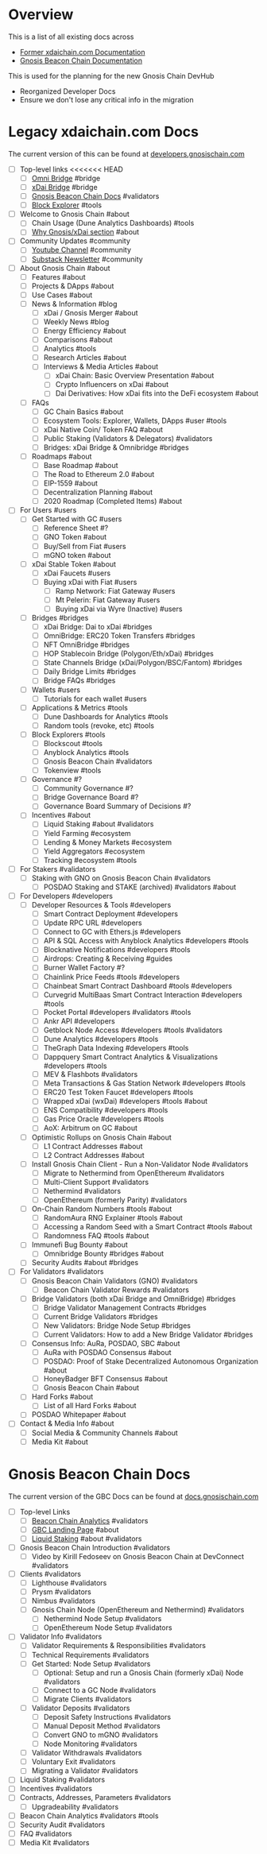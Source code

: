 # Overview

This is a list of all existing docs across 
* [Former xdaichain.com Documentation](https://developers.gnosischain.com/)
* [Gnosis Beacon Chain Documentation](https://docs.gnosischain.com/)

This is used for the planning for the new Gnosis Chain DevHub
* Reorganized Developer Docs
* Ensure we don't lose any critical info in the migration

# Legacy xdaichain.com Docs

The current version of this can be found at [developers.gnosischain.com](https://developers.gnosischain.com/)

* [ ] Top-level links
<<<<<<< HEAD
  * [ ] [Omni Bridge](https://omni.gnosischain.com/) #bridge
  * [ ] [xDai Bridge](https://bridge.gnosischain.com/) #bridge
  * [ ] [Gnosis Beacon Chain Docs](https://docs.gnosischain.com/) #validators
  * [ ] [Block Explorer](https://blockscout.com/xdai/mainnet/) #tools
* [ ] Welcome to Gnosis Chain #about
  * [ ] Chain Usage (Dune Analytics Dashboards) #tools
  * [ ] [Why Gnosis/xDai section](https://blockscout.com/xdai/mainnet/) #about
* [ ] Community Updates #community
  * [ ] [Youtube Channel](https://www.youtube.com/GnosisChain) #community
  * [ ] [Substack Newsletter](https://gnosischain.substack.com/) #community
* [ ] About Gnosis Chain #about
  * [ ] Features #about
  * [ ] Projects & DApps #about
  * [ ] Use Cases #about
  * [ ] News & Information #blog
    * [ ] xDai / Gnosis Merger #about
    * [ ] Weekly News #blog
    * [ ] Energy Efficiency #about
    * [ ] Comparisons #about
    * [ ] Analytics #tools
    * [ ] Research Articles #about
    * [ ] Interviews & Media Articles #about
      * [ ] xDai Chain: Basic Overview Presentation #about
      * [ ] Crypto Influencers on xDai #about
      * [ ] Dai Derivatives: How xDai fits into the DeFi ecosystem #about
  * [ ] FAQs
    * [ ] GC Chain Basics #about
    * [ ] Ecosystem Tools: Explorer, Wallets, DApps #user #tools
    * [ ] xDai Native Coin/ Token FAQ #about
    * [ ] Public Staking (Validators & Delegators) #validators
    * [ ] Bridges: xDai Bridge & Omnibridge #bridges
  * [ ] Roadmaps #about
    * [ ] Base Roadmap #about
    * [ ] The Road to Ethereum 2.0 #about
    * [ ] EIP-1559 #about
    * [ ] Decentralization Planning #about
    * [ ] 2020 Roadmap (Completed Items) #about
* [ ] For Users #users
  * [ ] Get Started with GC #users
    * [ ] Reference Sheet #?
    * [ ] GNO Token #about
    * [ ] Buy/Sell from Fiat #users
    * [ ] mGNO token #about
  * [ ] xDai Stable Token #about
    * [ ] xDai Faucets #users
    * [ ] Buying xDai with Fiat #users
      * [ ] Ramp Network: Fiat Gateway #users
      * [ ] Mt Pelerin: Fiat Gateway #users 
      * [ ] Buying xDai via Wyre (Inactive) #users
  * [ ] Bridges #bridges
    * [ ] xDai Bridge: Dai to xDai #bridges
    * [ ] OmniBridge: ERC20 Token Transfers #bridges
    * [ ] NFT OmniBridge #bridges
    * [ ] HOP Stablecoin Bridge (Polygon/Eth/xDai) #bridges
    * [ ] State Channels Bridge (xDai/Polygon/BSC/Fantom) #bridges
    * [ ] Daily Bridge Limits #bridges
    * [ ] Bridge FAQs #bridges
  * [ ] Wallets #users
    * [ ] Tutorials for each wallet #users
  * [ ] Applications & Metrics #tools
    * [ ] Dune Dashboards for Analytics #tools
    * [ ] Random tools (revoke, etc) #tools
  * [ ] Block Explorers #tools
    * [ ] Blockscout #tools
    * [ ] Anyblock Analytics #tools
    * [ ] Gnosis Beacon Chain #validators
    * [ ] Tokenview #tools
  * [ ] Governance #?
    * [ ] Community Governance #?
    * [ ] Bridge Governance Board #?
    * [ ] Governance Board Summary of Decisions #?
  * [ ] Incentives #about
    * [ ] Liquid Staking #about #validators
    * [ ] Yield Farming #ecosystem
    * [ ] Lending & Money Markets #ecosystem
    * [ ] Yield Aggregators #ecosystem
    * [ ] Tracking #ecosystem #tools
* [ ] For Stakers #validators 
  * [ ] Staking with GNO on Gnosis Beacon Chain #validators 
    * [ ] POSDAO Staking and STAKE (archived) #validators #about
* [ ] For Developers #developers
  * [ ] Developer Resources & Tools #developers 
    * [ ] Smart Contract Deployment #developers 
    * [ ] Update RPC URL #developers
    * [ ] Connect to GC with Ethers.js #developers
    * [ ] API & SQL Access with Anyblock Analytics #developers #tools
    * [ ] Blocknative Notifications #developers #tools 
    * [ ] Airdrops: Creating & Receiving #guides
    * [ ] Burner Wallet Factory #?
    * [ ] Chainlink Price Feeds #tools #developers
    * [ ] Chainbeat Smart Contract Dashboard #tools #developers 
    * [ ] Curvegrid MultiBaas Smart Contract Interaction #developers #tools 
    * [ ] Pocket Portal #developers #validators #tools 
    * [ ] Ankr API #developers 
    * [ ] Getblock Node Access #developers #tools #validators
    * [ ] Dune Analytics #developers #tools 
    * [ ] TheGraph Data Indexing #developers #tools 
    * [ ] Dappquery Smart Contract Analytics & Visualizations #developers #tools 
    * [ ] MEV & Flashbots #validators
    * [ ] Meta Transactions & Gas Station Network #developers #tools 
    * [ ] ERC20 Test Token Faucet #developers #tools 
    * [ ] Wrapped xDai (wxDai) #developers #tools #about 
    * [ ] ENS Compatibility #developers #tools 
    * [ ] Gas Price Oracle #developers #tools 
    * [ ] AoX: Arbitrum on GC #about 
  * [ ] Optimistic Rollups on Gnosis Chain #about 
    * [ ] L1 Contract Addresses #about 
    * [ ] L2 Contract Addresses #about 
  * [ ] Install Gnosis Chain Client - Run a Non-Validator Node #validators 
    * [ ] Migrate to Nethermind from OpenEthereum #validators 
    * [ ] Multi-Client Support #validators 
    * [ ] Nethermind #validators 
    * [ ] OpenEthereum (formerly Parity) #validators 
  * [ ] On-Chain Random Numbers #tools #about
    * [ ] RandomAura RNG Explainer #tools #about
    * [ ] Accessing a Random Seed with a Smart Contract #tools #about 
    * [ ] Randomness FAQ #tools #about
  * [ ] Immunefi Bug Bounty #about
    * [ ] Omnibridge Bounty #bridges #about
  * [ ] Security Audits #about #bridges
* [ ] For Validators #validators 
  * [ ] Gnosis Beacon Chain Validators (GNO) #validators 
    * [ ] Beacon Chain Validator Rewards #validators 
  * [ ] Bridge Validators (both xDai Bridge and OmniBridge) #bridges
    * [ ] Bridge Validator Management Contracts #bridges 
    * [ ] Current Bridge Validators #bridges 
    * [ ] New Validators: Bridge Node Setup #bridges 
    * [ ] Current Validators: How to add a New Bridge Validator #bridges 
  * [ ] Consensus Info: AuRa, POSDAO, SBC #about 
    * [ ] AuRa with POSDAO Consensus #about 
    * [ ] POSDAO: Proof of Stake Decentralized Autonomous Organization #about 
    * [ ] HoneyBadger BFT Consensus #about 
    * [ ] Gnosis Beacon Chain #about 
  * [ ] Hard Forks #about 
    * [ ] List of all Hard Forks #about 
  * [ ] POSDAO Whitepaper #about 
* [ ] Contact & Media Info #about 
  * [ ] Social Media & Community Channels #about 
  * [ ] Media Kit #about 

# Gnosis Beacon Chain Docs

The current version of the GBC Docs can be found at [docs.gnosischain.com](https://docs.gnosischain.com/)

* [ ] Top-level Links
  * [ ] [Beacon Chain Analytics](https://beacon.gnosischain.com/) #validators 
  * [ ] [GBC Landing Page](https://www.gnosischain.com/) #about 
  * [ ] [Liquid Staking](https://app.stakewise.io/) #about #validators 
* [ ] Gnosis Beacon Chain Introduction  #validators 
  * [ ] Video by Kirill Fedoseev on Gnosis Beacon Chain at DevConnect #validators 
* [ ] Clients #validators 
  * [ ] Lighthouse #validators 
  * [ ] Prysm #validators 
  * [ ] Nimbus #validators 
  * [ ] Gnosis Chain Node (OpenEthereum and Nethermind) #validators 
    * [ ] Nethermind Node Setup #validators 
    * [ ] OpenEthereum Node Setup #validators 
* [ ] Validator Info #validators 
  * [ ] Validator Requirements & Responsibilities #validators 
  * [ ] Technical Requirements #validators 
  * [ ] Get Started: Node Setup #validators 
    * [ ] Optional: Setup and run a Gnosis Chain (formerly xDai) Node #validators 
    * [ ] Connect to a GC Node #validators 
    * [ ] Migrate Clients #validators 
  * [ ] Validator Deposits #validators 
    * [ ] Deposit Safety Instructions #validators 
    * [ ] Manual Deposit Method #validators 
    * [ ] Convert GNO to mGNO #validators 
    * [ ] Node Monitoring #validators 
  * [ ] Validator Withdrawals #validators 
  * [ ] Voluntary Exit #validators 
  * [ ] Migrating a Validator #validators 
* [ ] Liquid Staking #validators 
* [ ] Incentives #validators
* [ ] Contracts, Addresses, Parameters #validators 
  * [ ] Upgradeability #validators 
* [ ] Beacon Chain Analytics #validators #tools 
* [ ] Security Audit #validators 
* [ ] FAQ #validators 
* [ ] Media Kit #validators 
